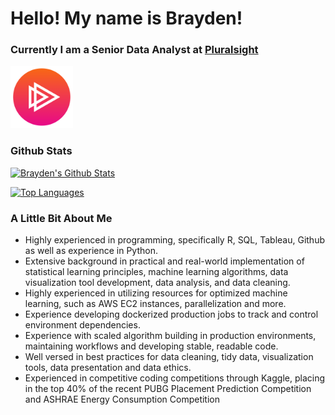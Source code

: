 # Hello! My name is Brayden!

### Currently I am a Senior Data Analyst at [Pluralsight](www.pluralsight.com)

<img src="https://github.com/bdross97/bdross97/blob/main/ps_logo.png?raw=true" width="100" height="100" />

### Github Stats

[![Brayden's Github Stats](https://github-readme-stats.vercel.app/api?username=bdross97&count_private=true&show_icons=true&icon_color=FFFFFF&bg_color=30,F14B2A,EC008C&title_color=FFFFFF&text_color=FFFFFF)](https://github.com/anuraghazra/github-readme-stats)

[![Top Languages](https://github-readme-stats.vercel.app/api/top-langs/?username=bdross97&bg_color=30,F14B2A,EC008C&title_color=FFFFFF&text_color=FFFFFF)](https://github.com/anuraghazra/github-readme-stats)

### A Little Bit About Me

- Highly experienced in programming, specifically R, SQL, Tableau, Github as well as experience in Python. 
- Extensive background in practical and real-world implementation of statistical learning principles, machine learning algorithms, data visualization tool development, data analysis, and data cleaning.
- Highly experienced in utilizing resources for optimized machine learning, such as AWS EC2 instances, parallelization and more.
- Experience developing dockerized production jobs to track and control environment dependencies.
- Experience with scaled algorithm building in production environments, maintaining workflows and developing stable, readable code.
- Well versed in best practices for data cleaning, tidy data, visualization tools, data presentation and data ethics.
- Experienced in competitive coding competitions through Kaggle, placing in the top 40% of the recent PUBG Placement Prediction Competition and ASHRAE Energy Consumption Competition


